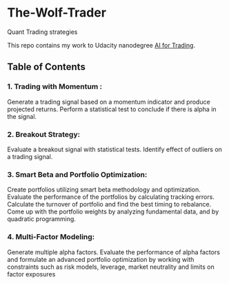 # The-Wolf-Trader
 Quant Trading strategies


This repo contains my work to Udacity nanodegree [AI for Trading](https://www.udacity.com/course/ai-for-trading--nd880).
## Table of Contents

### 1. Trading with Momentum : 
Generate a trading signal based on a momentum indicator and produce projected returns. Perform a statistical test to conclude if there is alpha in the signal.

### 2. Breakout Strategy: 
Evaluate a breakout signal with statistical tests. Identify effect of outliers on a trading signal.

### 3. Smart Beta and Portfolio Optimization:
Create portfolios utilizing smart beta methodology and optimization. Evaluate the performance of the portfolios by calculating tracking errors. Calculate the turnover of portfolio and find the best timing to rebalance. Come up with the portfolio weights by analyzing fundamental data, and by quadratic programming.

### 4. Multi-Factor Modeling:
Generate multiple alpha factors. Evaluate the performance of alpha factors and formulate an advanced portfolio optimization by working with constraints such as risk models, leverage, market neutrality and limits on factor exposures
